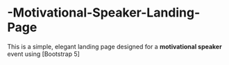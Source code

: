 # -Motivational-Speaker-Landing-Page
This is a simple, elegant landing page designed for a **motivational speaker** event using [Bootstrap 5]
